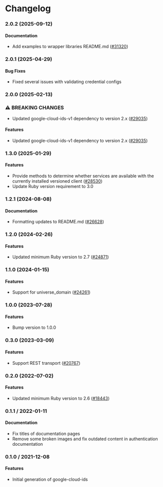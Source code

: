 # Changelog

### 2.0.2 (2025-09-12)

#### Documentation

* Add examples to wrapper libraries README.md ([#31320](https://github.com/googleapis/google-cloud-ruby/issues/31320)) 

### 2.0.1 (2025-04-29)

#### Bug Fixes

* Fixed several issues with validating credential configs 

### 2.0.0 (2025-02-13)

### ⚠ BREAKING CHANGES

* Updated google-cloud-ids-v1 dependency to version 2.x ([#29035](https://github.com/googleapis/google-cloud-ruby/issues/29035))

#### Features

* Updated google-cloud-ids-v1 dependency to version 2.x ([#29035](https://github.com/googleapis/google-cloud-ruby/issues/29035)) 

### 1.3.0 (2025-01-29)

#### Features

* Provide methods to determine whether services are available with the currently installed versioned client ([#28530](https://github.com/googleapis/google-cloud-ruby/issues/28530)) 
* Update Ruby version requirement to 3.0 

### 1.2.1 (2024-08-08)

#### Documentation

* Formatting updates to README.md ([#26628](https://github.com/googleapis/google-cloud-ruby/issues/26628)) 

### 1.2.0 (2024-02-26)

#### Features

* Updated minimum Ruby version to 2.7 ([#24871](https://github.com/googleapis/google-cloud-ruby/issues/24871)) 

### 1.1.0 (2024-01-15)

#### Features

* Support for universe_domain ([#24261](https://github.com/googleapis/google-cloud-ruby/issues/24261)) 

### 1.0.0 (2023-07-28)

#### Features

* Bump version to 1.0.0 

### 0.3.0 (2023-03-09)

#### Features

* Support REST transport ([#20767](https://github.com/googleapis/google-cloud-ruby/issues/20767)) 

### 0.2.0 (2022-07-02)

#### Features

* Updated minimum Ruby version to 2.6 ([#18443](https://github.com/googleapis/google-cloud-ruby/issues/18443)) 

### 0.1.1 / 2022-01-11

#### Documentation

* Fix titles of documentation pages
* Remove some broken images and fix outdated content in authentication documentation

### 0.1.0 / 2021-12-08

#### Features

* Initial generation of google-cloud-ids
